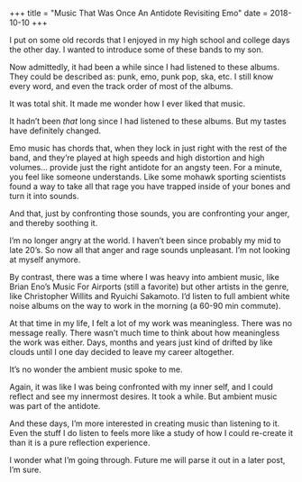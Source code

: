 +++
title = "Music That Was Once An Antidote Revisiting Emo"
date = 2018-10-10
+++

I put on some old records that I enjoyed in my high school and college days the other day. I wanted to introduce some of these bands to my son.

Now admittedly, it had been a while since I had listened to these albums. They could be described as: punk, emo, punk pop, ska, etc. I still know every word, and even the track order of most of the albums.

It was total shit. It made me wonder how I ever liked that music. 

It hadn’t been _that_ long since I had listened to these albums. But my tastes have definitely changed. 

Emo music has chords that, when they lock in just right with the rest of the band, and they’re played at high speeds and high distortion and high volumes… provide just the right antidote for an angsty teen. For a minute, you feel like someone understands. Like some mohawk sporting scientists found a way to take all that rage you have trapped inside of your bones and turn it into sounds. 

And that, just by confronting those sounds, you are confronting your anger, and thereby soothing it. 

I’m no longer angry at the world. I haven’t been since probably my mid to late 20’s. So now all that anger and rage sounds unpleasant. I’m not looking at myself anymore.

By contrast, there was a time where I was heavy into ambient music, like Brian Eno’s Music For Airports (still a favorite) but other artists in the genre, like Christopher Willits and Ryuichi Sakamoto. I’d listen to full ambient white noise albums on the way to work in the morning (a 60-90 min commute). 

At that time in my life, I felt a lot of my work was meaningless. There was no message really. There wasn’t much time to think about how meaningless the work was either. Days, months and years just kind of drifted by like clouds until I one day decided to leave my career altogether. 

It’s no wonder the ambient music spoke to me.

Again, it was like I was being confronted with my inner self, and I could reflect and see my innermost desires. It took a while. But ambient music was part of the antidote. 

And these days, I’m more interested in creating music than listening to it. Even the stuff I do listen to feels more like a study of how I could re-create it than it is a pure reflection experience. 

I wonder what I’m going through. Future me will parse it out in a later post, I’m sure.